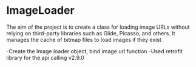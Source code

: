 # ImageLoader
The aim of the project is to create a class for loading image URLs without relying on third-party libraries such as Glide, Picasso, and others. It manages the cache of bitmap files to load images if they exist

-Create the Image loader object, bind image url function
-Used retrofit library for the api calling v2.9.0

